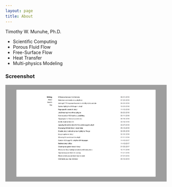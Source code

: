 ```yaml
---
layout: page
title: About
---
```


Timothy W. Munuhe, Ph.D. 

- Scientific Computing
- Porous Fluid Flow
- Free-Surface Flow
- Heat Transfer
- Multi-physics Modeling

### Screenshot

![Screenshot](screenshot.png)
